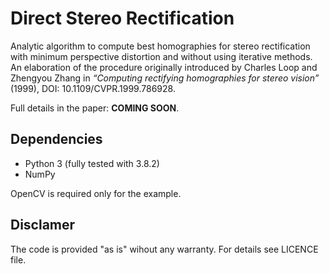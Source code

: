 # Direct Stereo Rectification
Analytic algorithm to compute best homographies for stereo rectification with minimum perspective distortion and without using iterative methods.
An elaboration of the procedure originally introduced by Charles Loop and Zhengyou Zhang in _“Computing rectifying homographies for stereo vision”_ (1999), DOI: 10.1109/CVPR.1999.786928.

Full details in the paper: **COMING SOON**.

## Dependencies
- Python 3 (fully tested with 3.8.2)
- NumPy

OpenCV is required only for the example.

## Disclamer
The code is provided "as is" wihout any warranty. For details see LICENCE file.
